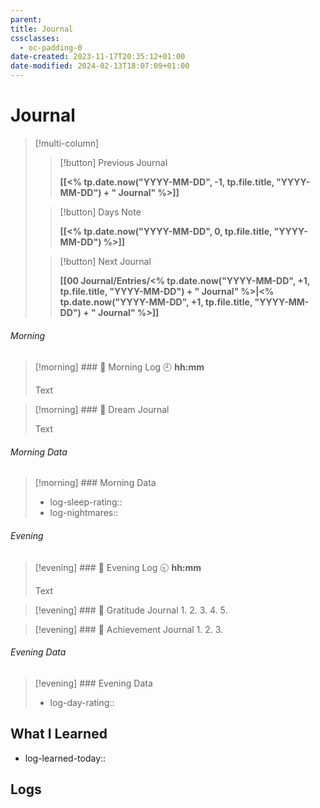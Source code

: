 ```yaml
---
parent: 
title: Journal
cssclasses:
  - oc-padding-0
date-created: 2023-11-17T20:35:12+01:00
date-modified: 2024-02-13T18:07:09+01:00
---
```


# Journal

> [!multi-column]
>
> > [!button]
> > Previous Journal
> >
> > **[[<% tp.date.now("YYYY-MM-DD", -1, tp.file.title, "YYYY-MM-DD") + " Journal" %>]]**
>
> > [!button]
> > Days Note
> >
> > **[[<% tp.date.now("YYYY-MM-DD", 0, tp.file.title, "YYYY-MM-DD") %>]]**
>
> > [!button]
> > Next Journal
> >
> > **[[00 Journal/Entries/<% tp.date.now("YYYY-MM-DD", +1, tp.file.title, "YYYY-MM-DD") + " Journal" %>|<% tp.date.now("YYYY-MM-DD", +1, tp.file.title, "YYYY-MM-DD") + " Journal" %>]]**

###### Morning

> [!morning] ### 🌅 Morning Log
> 🕘 **hh:mm**
>
> Text

> [!morning] ### 💭 Dream Journal
>
> Text

###### Morning Data

> [!morning] ### Morning Data
> - log-sleep-rating::
> - log-nightmares::

###### Evening

> [!evening] ### 🌇 Evening Log
> 🕤 **hh:mm**
>
> Text

> [!evening] ### 🙏 Gratitude Journal
> 1.
> 2.
> 3.
> 4.
> 5.

> [!evening] ### 👑 Achievement Journal
> 1.
> 2.
> 3.

###### Evening Data

> [!evening] ### Evening Data
> - log-day-rating::

## What I Learned

- log-learned-today::

## Logs
